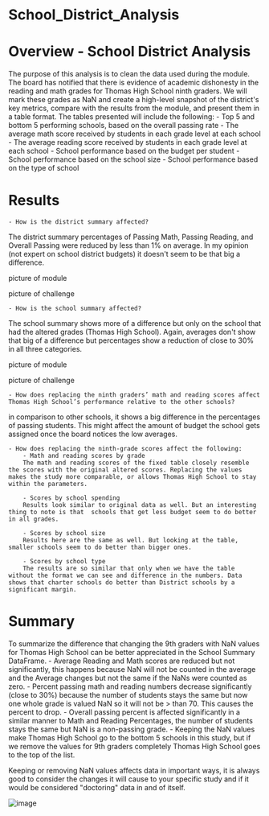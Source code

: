 # School_District_Analysis

# Overview - School District Analysis

The purpose of this analysis is to clean the data used during the module. The board has notified that there is evidence of academic dishonesty in the reading and math grades for Thomas High School ninth graders. We will mark these grades as NaN and create a high-level snapshot of the district's key metrics, compare with the results from the module, and present them in a table format. 
The tables presented will include the following:
    - Top 5 and bottom 5 performing schools, based on the overall passing rate
    - The average math score received by students in each grade level at each school
    - The average reading score received by students in each grade level at each school
    - School performance based on the budget per student
    - School performance based on the school size 
    - School performance based on the type of school

# Results

    - How is the district summary affected?

The district summary percentages of Passing Math, Passing Reading, and Overall Passing were reduced by less than 1% on average. In my opinion (not expert on school district budgets) it doesn't seem to be that big a difference. 

picture of module

picture of challenge

    - How is the school summary affected?

The school summary shows more of a difference but only on the school that had the altered grades (Thomas High School). Again, averages don't show that big of a difference but percentages show a reduction of close to 30% in all three categories.

picture of module

picture of challenge

    - How does replacing the ninth graders’ math and reading scores affect Thomas High School’s performance relative to the other schools?

in comparison to other schools, it shows a big difference in the percentages of passing students. This might affect the amount of budget the school gets assigned once the board notices the low averages.

    - How does replacing the ninth-grade scores affect the following:
        - Math and reading scores by grade
        The math and reading scores of the fixed table closely resemble the scores with the original altered scores. Replacing the values makes the study more comparable, or allows Thomas High School to stay within the parameters.

        - Scores by school spending
        Results look similar to original data as well. But an interesting thing to note is that  schools that get less budget seem to do better in all grades. 
        
        - Scores by school size
        Results here are the same as well. But looking at the table, smaller schools seem to do better than bigger ones.

        - Scores by school type
        The results are so similar that only when we have the table without the format we can see and difference in the numbers. Data shows that charter schools do better than District schools by a significant margin.

# Summary

To summarize the difference that changing the 9th graders with NaN values for Thomas High School can be better appreciated in the School Summary DataFrame. 
    - Average Reading and Math scores are reduced but not significantly, this happens because NaN will not be counted in the average and the Average changes but not the same if the NaNs were counted as zero.
    - Percent passing math and reading numbers decrease significantly (close to 30%) because the number of students stays the same but now one whole grade is valued NaN so it will not be > than 70. This causes the percent to drop.
    - Overall passing percent is affected significantly in a similar manner to Math and Reading Percentages, the number of students stays the same but NaN is a non-passing grade.
    - Keeping the NaN values make Thomas High School go to the bottom 5 schools in this study, but if we remove the values for 9th graders completely Thomas High School goes to the top of the list.

Keeping or removing NaN values affects data in important ways, it is always good to consider the changes it will cause to your specific study and if it would be considered "doctoring" data in and of itself. 


![image](https://user-images.githubusercontent.com/104946735/172763115-562f1489-4910-4679-ab5d-59b559a20375.png)
